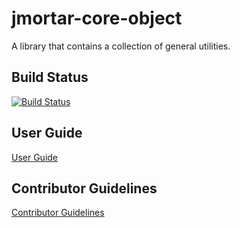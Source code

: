 # jmortar-core-object
A library that contains a collection of general utilities.

## Build Status

[![Build Status](https://travis-ci.org/logitopia/jmortar-core-object.svg?branch=master)](https://travis-ci.org/logitopia/jmortar-core-object)

## User Guide

[User Guide](https://github.com/logitopia/jmortar-core-object/wiki/User-Guide)

## Contributor Guidelines

[Contributor Guidelines](https://github.com/logitopia/jmortar-core-object/wiki/Contributor-Guidelines)
